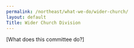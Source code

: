 ```yaml
---
permalink: /northeast/what-we-do/wider-church/
layout: default
Title: Wider Church Division
---
```


\[What does this committee do?\]
